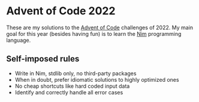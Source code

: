 Advent of Code 2022
===================

These are my solutions to the [Advent of Code](https://adventofcode.com/2022)
challenges of 2022.  My main goal for this year (besides having fun) is to learn
the [Nim](https://nim-lang.org) programming language.

Self-imposed rules
------------------

* Write in Nim, stdlib only, no third-party packages
* When in doubt, prefer idiomatic solutions to highly optimized ones
* No cheap shortcuts like hard coded input data
* Identify and correctly handle all error cases
